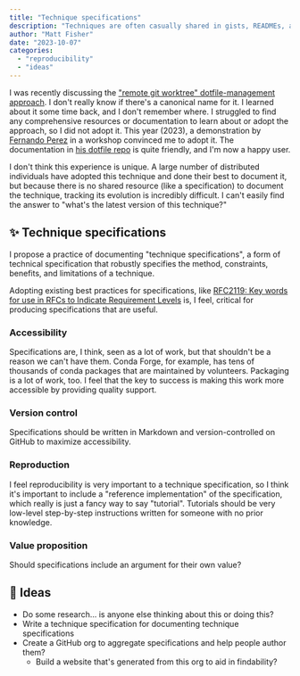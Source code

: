 ```yaml
---
title: "Technique specifications"
description: "Techniques are often casually shared in gists, READMEs, and Stack Overflow posts, but we lack methods to track their evolution."
author: "Matt Fisher"
date: "2023-10-07"
categories:
  - "reproducibility"
  - "ideas"
---
```


I was recently discussing the ["remote git worktree" dotfile-management
approach](https://github.com/mfisher87/dotfiles). I don't really know if there's a
canonical name for it. I learned about it some time back, and I don't remember where. I
struggled to find any comprehensive resources or documentation to learn about or adopt
the approach, so I did not adopt it. This year (2023), a demonstration by [Fernando
Perez](https://github.com/fperez) in a workshop convinced me to adopt it. The
documentation in [his dotfile repo](https://github.com/fperez/dotfiles) is quite
friendly, and I'm now a happy user.

I don't think this experience is unique. A large number of distributed individuals have
adopted this technique and done their best to document it, but because there is no
shared resource (like a specification) to document the technique, tracking its evolution
is incredibly difficult. I can't easily find the answer to "what's the latest version of
this technique?"


## :sparkles: Technique specifications

I propose a practice of documenting "technique specifications", a form of technical
specification that robustly specifies the method, constraints, benefits, and limitations
of a technique.

Adopting existing best practices for specifications, like [RFC2119: Key words for use in
RFCs to Indicate Requirement Levels](https://www.ietf.org/rfc/rfc2119.txt) is, I feel,
critical for producing specifications that are useful.


### Accessibility

Specifications are, I think, seen as a lot of work, but that shouldn't be a reason we
can't have them. Conda Forge, for example, has tens of thousands of conda packages that
are maintained by volunteers. Packaging is a lot of work, too. I feel that the key to
success is making this work more accessible by providing quality support.


### Version control

Specifications should be written in Markdown and version-controlled on GitHub to
maximize accessibility.


### Reproduction

I feel reproducibility is very important to a technique specification, so I think it's
important to include a "reference implementation" of the specification, which really is
just a fancy way to say "tutorial". Tutorials should be very low-level step-by-step
instructions written for someone with no prior knowledge.


### Value proposition

Should specifications include an argument for their own value?


## :test_tube: Ideas

* Do some research... is anyone else thinking about this or doing this?
* Write a technique specification for documenting technique specifications
* Create a GitHub org to aggregate specifications and help people author them?
    * Build a website that's generated from this org to aid in findability?
